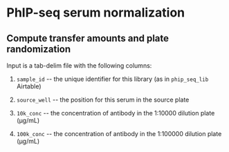 # PhIP-seq serum normalization



## Compute transfer amounts and plate randomization

Input is a tab-delim file with the following columns:

1.  `sample_id` -- the unique identifier for this library (as in `phip_seq_lib`
    Airtable)

2.  `source_well` -- the position for this serum in the source plate

3.  `10k_conc` -- the concentration of antibody in the 1:10000 dilution plate
    (µg/mL)

4.  `100k_conc` -- the concentration of antibody in the 1:100000 dilution plate
    (µg/mL)

